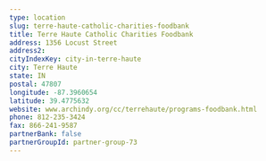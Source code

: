 ```yaml
---
type: location
slug: terre-haute-catholic-charities-foodbank
title: Terre Haute Catholic Charities Foodbank
address: 1356 Locust Street
address2: 
cityIndexKey: city-in-terre-haute
city: Terre Haute
state: IN
postal: 47807
longitude: -87.3960654
latitude: 39.4775632
website: www.archindy.org/cc/terrehaute/programs-foodbank.html
phone: 812-235-3424
fax: 866-241-9587
partnerBank: false
partnerGroupId: partner-group-73
---
```

